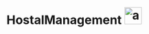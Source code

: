 # HostalManagement <img src="https://angular.io/assets/images/logos/angular/angular.svg" alt="angular" width="40" height="40"/>
